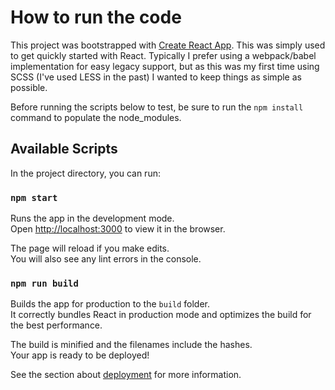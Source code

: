 # How to run the code

This project was bootstrapped with [Create React App](https://github.com/facebook/create-react-app).
This was simply used to get quickly started with React. Typically I prefer using a webpack/babel implementation for easy legacy support, but as this was my first time using SCSS (I've used LESS in the past) I wanted to keep things as simple as possible.

Before running the scripts below to test, be sure to run the `npm install` command to populate the node_modules.

## Available Scripts

In the project directory, you can run:

### `npm start`

Runs the app in the development mode.\
Open [http://localhost:3000](http://localhost:3000) to view it in the browser.

The page will reload if you make edits.\
You will also see any lint errors in the console.

### `npm run build`

Builds the app for production to the `build` folder.\
It correctly bundles React in production mode and optimizes the build for the best performance.

The build is minified and the filenames include the hashes.\
Your app is ready to be deployed!

See the section about [deployment](https://facebook.github.io/create-react-app/docs/deployment) for more information.
